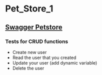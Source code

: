 # Pet_Store_1
## [Swagger Petstore](https://petstore.swagger.io/#/) 

### Tests for CRUD functions

* Create new user
* Read the user that you created
* Update your user (add dynamic variable)
* Delete the user
